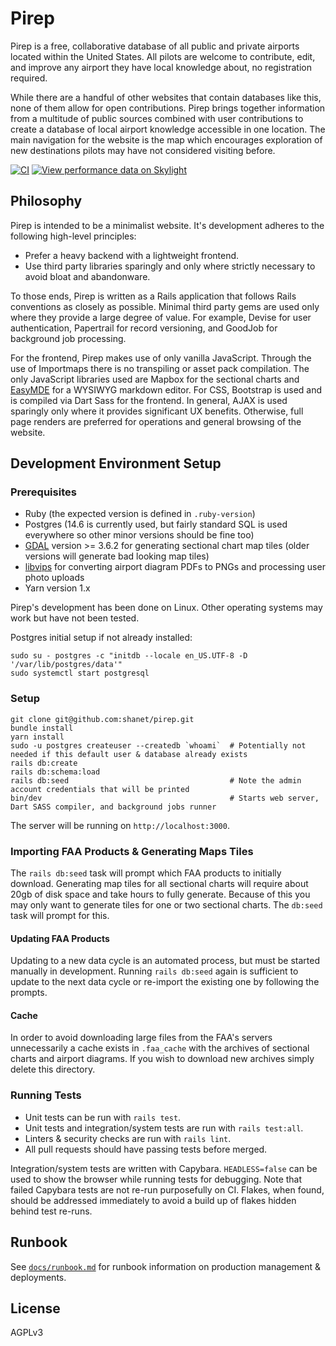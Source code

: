 Pirep
=====

Pirep is a free, collaborative database of all public and private airports located within the United States. All pilots are welcome to contribute, edit, and improve any airport they have local knowledge about, no registration required.

While there are a handful of other websites that contain databases like this, none of them allow for open contributions. Pirep brings together information from a multitude of public sources combined with user contributions to create a database of local airport knowledge accessible in one location. The main navigation for the website is the map which encourages exploration of new destinations pilots may have not considered visiting before.

[![CI](https://github.com/shanet/pirep/actions/workflows/ci.yml/badge.svg)](https://github.com/shanet/pirep/actions/workflows/ci.yml)
[![View performance data on Skylight](https://badges.skylight.io/typical/71SQvzBzGg2M.svg)](https://oss.skylight.io/app/applications/71SQvzBzGg2M)

## Philosophy

Pirep is intended to be a minimalist website. It's development adheres to the following high-level principles:

* Prefer a heavy backend with a lightweight frontend.
* Use third party libraries sparingly and only where strictly necessary to avoid bloat and abandonware.

To those ends, Pirep is written as a Rails application that follows Rails conventions as closely as possible. Minimal third party gems are used only where they provide a large degree of value. For example, Devise for user authentication, Papertrail for record versioning, and GoodJob for background job processing.

For the frontend, Pirep makes use of only vanilla JavaScript. Through the use of Importmaps there is no transpiling or asset pack compilation. The only JavaScript libraries used are Mapbox for the sectional charts and [EasyMDE](https://github.com/Ionaru/easy-markdown-editor) for a WYSIWYG markdown editor. For CSS, Bootstrap is used and is compiled via Dart Sass for the frontend. In general, AJAX is used sparingly only where it provides significant UX benefits. Otherwise, full page renders are preferred for operations and general browsing of the website.

## Development Environment Setup

### Prerequisites

* Ruby (the expected version is defined in `.ruby-version`)
* Postgres (14.6 is currently used, but fairly standard SQL is used everywhere so other minor versions should be fine too)
* [GDAL](https://gdal.org) version >= 3.6.2 for generating sectional chart map tiles (older versions will generate bad looking map tiles)
* [libvips](https://www.libvips.org) for converting airport diagram PDFs to PNGs and processing user photo uploads
* Yarn version 1.x

Pirep's development has been done on Linux. Other operating systems may work but have not been tested.

Postgres initial setup if not already installed:

```
sudo su - postgres -c "initdb --locale en_US.UTF-8 -D '/var/lib/postgres/data'"
sudo systemctl start postgresql
```

### Setup

```
git clone git@github.com:shanet/pirep.git
bundle install
yarn install
sudo -u postgres createuser --createdb `whoami`  # Potentially not needed if this default user & database already exists
rails db:create
rails db:schema:load
rails db:seed                                    # Note the admin account credentials that will be printed
bin/dev                                          # Starts web server, Dart SASS compiler, and background jobs runner
```

The server will be running on `http://localhost:3000`.

### Importing FAA Products & Generating Maps Tiles

The `rails db:seed` task will prompt which FAA products to initially download. Generating map tiles for all sectional charts will require about 20gb of disk space and take hours to fully generate. Because of this you may only want to generate tiles for one or two sectional charts. The `db:seed` task will prompt for this.

#### Updating FAA Products

Updating to a new data cycle is an automated process, but must be started manually in development. Running `rails db:seed` again is sufficient to update to the next data cycle or re-import the existing one by following the prompts.

#### Cache

In order to avoid downloading large files from the FAA's servers unnecessarily a cache exists in `.faa_cache` with the archives of sectional charts and airport diagrams. If you wish to download new archives simply delete this directory.

### Running Tests

* Unit tests can be run with `rails test`.
* Unit tests and integration/system tests are run with `rails test:all`.
* Linters & security checks are run with `rails lint`.
* All pull requests should have passing tests before merged.

Integration/system tests are written with Capybara. `HEADLESS=false` can be used to show the browser while running tests for debugging. Note that failed Capybara tests are not re-run purposefully on CI. Flakes, when found, should be addressed immediately to avoid a build up of flakes hidden behind test re-runs.

## Runbook

See [`docs/runbook.md`](docs/runbook.md) for runbook information on production management & deployments.

## License

AGPLv3
